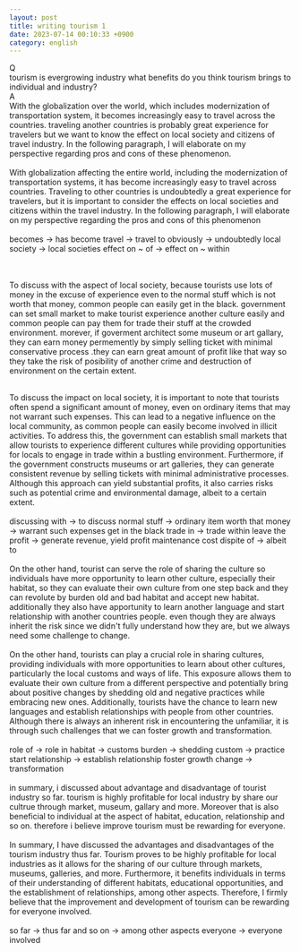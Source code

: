 ```yaml
---
layout: post
title: writing tourism 1
date: 2023-07-14 00:10:33 +0900
category: english
---
```


Q
<br/>
tourism is evergrowing industry
what benefits do you think tourism brings to individual and industry?
<br/>
A
<br/>
With the globalization over the world, which includes modernization of transportation system, it becomes increasingly easy to travel across the countries. traveling another countries is probably great experience for travelers but we want to know the effect on local society and citizens of travel industry. In the following paragraph, I will elaborate on my perspective regarding pros and cons of these phenomenon.
<br/>
<br/>
With globalization affecting the entire world, including the modernization of transportation systems, it has become increasingly easy to travel across countries. Traveling to other countries is undoubtedly a great experience for travelers, but it is important to consider the effects on local societies and citizens within the travel industry. In the following paragraph, I will elaborate on my perspective regarding the pros and cons of this phenomenon
<br/>
<br/>
becomes -> has become
travel -> travel to
obviously -> undoubtedly
local society -> local societies
effect on ~ of -> effect on ~ within

<br/>
<br/>
To discuss with the aspect of local society, because tourists use lots of money in the excuse of experience even to the normal stuff which is not worth that money, common people can easily get in the black. government can set small market to make tourist experience another culture easily and common people can pay them for trade their stuff at the crowded environment. morever, if goverment architect some museum or art gallary, they can earn money permemently by simply selling ticket with minimal conservative process .they can earn great amount of profit like that way so they take the risk of posibility of another crime and destruction of environment on the certain extent.
<br/>
<br/>

To discuss the impact on local society, it is important to note that tourists often spend a significant amount of money, even on ordinary items that may not warrant such expenses. This can lead to a negative influence on the local community, as common people can easily become involved in illicit activities. To address this, the government can establish small markets that allow tourists to experience different cultures while providing opportunities for locals to engage in trade within a bustling environment. Furthermore, if the government constructs museums or art galleries, they can generate consistent revenue by selling tickets with minimal administrative processes. Although this approach can yield substantial profits, it also carries risks such as potential crime and environmental damage, albeit to a certain extent.
<br/>
<br/>
discussing with -> to discuss
normal stuff -> ordinary item
worth that money -> warrant such expenses
get in the black
trade in -> trade within
leave the profit -> generate revenue, yield profit
maintenance cost
dispite of -> albeit to
<br/>
<br/>
On the other hand, tourist can serve the role of sharing the culture so individuals have more opportunity to learn other culture, especially their habitat, so they can evaluate their own culture from one step back and they can revolute by burden old and bad habitat and accept new habitat. additionally they also have apportunity to learn another language and start relationship with another countries people. even though they are always inherit the risk since we didn't fully understand how they are, but we always need some challenge to change.
<br/>
<br/>
On the other hand, tourists can play a crucial role in sharing cultures, providing individuals with more opportunities to learn about other cultures, particularly the local customs and ways of life. This exposure allows them to evaluate their own culture from a different perspective and potentially bring about positive changes by shedding old and negative practices while embracing new ones. Additionally, tourists have the chance to learn new languages and establish relationships with people from other countries. Although there is always an inherent risk in encountering the unfamiliar, it is through such challenges that we can foster growth and transformation.
<br/>
<br/>
role of -> role in
habitat -> customs
burden -> shedding
custom -> practice
start relationship -> establish relationship
foster growth
change -> transformation
<br/>
<br/>
in summary, i discussed about advantage and disadvantage of tourist industry so far. tourism is highly profitable for local industry by share our cultrue through market, museum, gallary and more. Moreover that is also beneficial to individual at the aspect of habitat, education, relationship and so on. therefore i believe improve tourism must be rewarding for everyone.
<br/>
<br/>
In summary, I have discussed the advantages and disadvantages of the tourism industry thus far. Tourism proves to be highly profitable for local industries as it allows for the sharing of our culture through markets, museums, galleries, and more. Furthermore, it benefits individuals in terms of their understanding of different habitats, educational opportunities, and the establishment of relationships, among other aspects. Therefore, I firmly believe that the improvement and development of tourism can be rewarding for everyone involved.
<br/>
<br/>
so far -> thus far
and so on -> among other aspects
everyone -> everyone involved